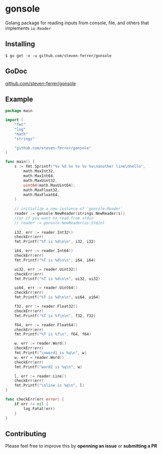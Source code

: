 # gonsole
Golang package for reading inputs from console, file, and others that implements `io.Reader`

## Installing

`$ go get -v -u github.com/steven-ferrer/gonsole `

## GoDoc

[github.com/steven-ferrer/gonsole](https://godoc.org/github.com/steven-ferrer/gonsole)

## Example

```go
package main

import (
    "fmt"
    "log"
    "math"
    "strings"

    "github.com/steven-ferrer/gonsole"
)

func main() {
    s := fmt.Sprintf("%v %d %v %v %v %v\nanother line\nhello",
        math.MaxInt32,
        math.MaxInt64,
        math.MaxUint32,
        uint64(math.MaxUint64),
        math.MaxFloat32,
        math.MaxFloat64,
    )
    
    // initialize a new instance of `gonsole.Reader`
    reader := gonsole.NewReader(strings.NewReader(s))
    //or if you want to read from stdin
    // reader := gonsole.NewReader(os.Stdin)
    
    i32, err := reader.Int32()
    checkErr(err)
    fmt.Printf("%T is %d\n\n", i32, i32)

    i64, err := reader.Int64()
    checkErr(err)
    fmt.Printf("%T is %d\n\n", i64, i64)

    ui32, err := reader.Uint32()
    checkErr(err)
    fmt.Printf("%T is %d\n\n", ui32, ui32)

    ui64, err := reader.Uint64()
    checkErr(err)
    fmt.Printf("%T is %d\n\n", ui64, ui64)

    f32, err := reader.Float32()
    checkErr(err)
    fmt.Printf("%T is %f\n\n", f32, f32)

    f64, err := reader.Float64()
    checkErr(err)
    fmt.Printf("%T is %f\n", f64, f64)

    w, err := reader.Word()
    checkErr(err)
    fmt.Printf("\nword1 is %q\n", w)
    w, err = reader.Word()
    checkErr(err)
    fmt.Printf("word2 is %q\n", w)

    l, err := reader.Line()
    checkErr(err)
    fmt.Printf("\nline is %q\n", l)
}

func checkErr(err error) {
    if err != nil {
        log.Fatal(err)
    }
}
```

## Contributing

Please feel free to improve this by **openning an issue** or **submitting a PR**
